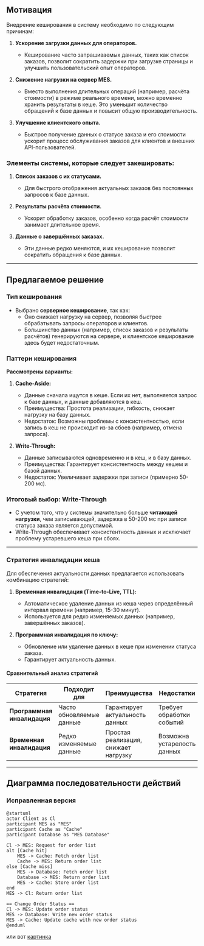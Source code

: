 ## Мотивация

Внедрение кеширования в систему необходимо по следующим причинам:

1. **Ускорение загрузки данных для операторов.**
    - Кеширование часто запрашиваемых данных, таких как список заказов, позволит сократить задержки при загрузке страницы и улучшить пользовательский опыт операторов.

2. **Снижение нагрузки на сервер MES.**
    - Вместо выполнения длительных операций (например, расчёта стоимости) в режиме реального времени, можно временно хранить результаты в кеше. Это уменьшит количество обращений к базе данных и повысит общую производительность.

3. **Улучшение клиентского опыта.**
    - Быстрое получение данных о статусе заказа и его стоимости ускорит процесс обслуживания заказов для клиентов и внешних API-пользователей.

### Элементы системы, которые следует закешировать:

1. **Список заказов с их статусами.**
    - Для быстрого отображения актуальных заказов без постоянных запросов к базе данных.

2. **Результаты расчёта стоимости.**
    - Ускорит обработку заказов, особенно когда расчёт стоимости занимает длительное время.

3. **Данные о завершённых заказах.**
    - Эти данные редко меняются, и их кеширование позволит сократить обращения к базе данных.

---

## Предлагаемое решение

### Тип кеширования

- Выбрано **серверное кеширование**, так как:
    - Оно снижает нагрузку на сервер, позволяя быстрее обрабатывать запросы операторов и клиентов.
    - Большинство данных (например, список заказов и результаты расчётов) генерируются на сервере, и клиентское кеширование здесь будет недостаточным.

### Паттерн кеширования

**Рассмотрены варианты:**
1. **Cache-Aside:**
    - Данные сначала ищутся в кеше. Если их нет, выполняется запрос к базе данных, и данные добавляются в кеш.
    - Преимущества: Простота реализации, гибкость, снижает нагрузку на базу данных.
    - Недостаток: Возможны проблемы с консистентностью, если запись в кеш не происходит из-за сбоев (например, отмена запроса).

2. **Write-Through:**
    - Данные записываются одновременно и в кеш, и в базу данных.
    - Преимущества: Гарантирует консистентность между кешем и базой данных.
    - Недостаток: Увеличивает задержки при записи (примерно 50-200 мс).

### Итоговый выбор: Write-Through

- С учетом того, что у системы значительно больше **читающей нагрузки**, чем записывающей, задержка в 50-200 мс при записи статуса заказа является допустимой.
- Write-Through обеспечивает консистентность данных и исключает проблему устаревшего кеша при сбоях.

---

### Стратегия инвалидации кеша

Для обеспечения актуальности данных предлагается использовать комбинацию стратегий:

1. **Временная инвалидация (Time-to-Live, TTL):**
    - Автоматическое удаление данных из кеша через определённый интервал времени (например, 15-30 минут).
    - Используется для редко изменяемых данных (например, завершённых заказов).

2. **Программная инвалидация по ключу:**
    - Обновление или удаление данных в кеше при изменении статуса заказа.
    - Гарантирует актуальность данных.

#### Сравнительный анализ стратегий

| Стратегия                  | Подходит для                   | Преимущества                         | Недостатки                          |
|----------------------------|--------------------------------|--------------------------------------|-------------------------------------|
| **Программная инвалидация** | Часто обновляемые данные       | Гарантирует актуальность данных      | Требует обработки событий           |
| **Временная инвалидация**   | Редко изменяемые данные        | Простая реализация, снижает нагрузку | Возможна устарелость данных         |

---

## Диаграмма последовательности действий

### Исправленная версия

```plantuml
@startuml
actor Client as Cl
participant MES as "MES"
participant Cache as "Cache"
participant Database as "MES Database"

Cl -> MES: Request for order list
alt [Cache hit]
    MES -> Cache: Fetch order list
    Cache -> MES: Return order list
else [Cache miss]
    MES -> Database: Fetch order list
    Database -> MES: Return order list
    MES -> Cache: Store order list
end
MES -> Cl: Return order list

== Change Order Status ==
Cl -> MES: Update order status
MES -> Database: Write new order status
MES -> Cache: Update cache with new order status
@enduml
```
или вот [картинка](/Exc5/картинка.png)
